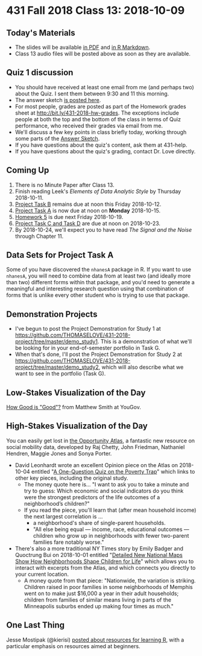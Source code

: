 # 431 Fall 2018 Class 13: 2018-10-09

## Today's Materials

- The slides will be available [in PDF](https://github.com/THOMASELOVE/431-2018/blob/master/slides/class13/431_class-13-slides_2018.pdf) and [in R Markdown](https://raw.githubusercontent.com/THOMASELOVE/431-2018/master/slides/class13/431_class-13-slides_2018.Rmd).
- Class 13 audio files will be posted above as soon as they are available.

## Quiz 1 discussion

- You should have received at least one email from me (and perhaps two) about the Quiz. I sent them between 9:30 and 11 this morning.
- The answer sketch [is posted here](https://github.com/THOMASELOVE/431-2018/blob/master/quizzes/quiz01/431-2018-quiz01.pdf).
- For most people, grades are posted as part of the Homework grades sheet at http://bit.ly/431-2018-hw-grades. The exceptions include people at both the top and the bottom of the class in terms of Quiz performance, who received their grades via email from me.
- We'll discuss a few key points in class briefly today, working through some parts of the [Answer Sketch](https://github.com/THOMASELOVE/431-2018/blob/master/quizzes/quiz01/431-2018-quiz01.pdf).
- If you have questions about the quiz's content, ask them at 431-help.
- If you have questions about the quiz's grading, contact Dr. Love directly.

## Coming Up

1. There is no Minute Paper after Class 13.
2. Finish reading Leek's *Elements of Data Analytic Style* by Thursday 2018-10-11.
3. [Project Task B](https://thomaselove.github.io/431-2018-project/) remains due at noon this Friday 2018-10-12.
4. [Project Task A](https://thomaselove.github.io/431-2018-project/) is now due at noon on **Monday** 2018-10-15.
5. [Homework 5](https://github.com/THOMASELOVE/431-2018/tree/master/homework/Homework5) is due next Friday 2018-10-19.
6. [Project Task C and Task D](https://thomaselove.github.io/431-2018-project/) are due at noon on 2018-10-23.
7. By 2018-10-24, we'll expect you to have read *The Signal and the Noise* through Chapter 11.

## Data Sets for Project Task A

Some of you have discovered the `nhanesA` package in R. If you want to use `nhanesA`, you will need to combine data from at least two (and ideally more than two) different forms within that package, and you'd need to generate a meaningful and interesting research question using that combination of forms that is unlike every other student who is trying to use that package. 

## Demonstration Projects

- I've begun to post the Project Demonstration for Study 1 at https://github.com/THOMASELOVE/431-2018-project/tree/master/demo_study1. This is a demonstration of what we'll be looking for in your end-of-semester portfolio in Task G.
- When that's done, I'll post the Project Demonstration for Study 2 at https://github.com/THOMASELOVE/431-2018-project/tree/master/demo_study2, which will also describe what we want to see in the portfolio (Task G).

## Low-Stakes Visualization of the Day

[How Good is "Good"?](https://yougov.co.uk/news/2018/10/02/how-good-good/?utm_source=website_article&utm_medium=twitter&utm_campaign=word_sentiment) from Matthew Smith at YouGov.

## High-Stakes Visualization of the Day

You can easily get lost in [the Opportunity Atlas](https://www.opportunityatlas.org/), a fantastic new resource on social mobility data, developed by Raj Chetty, John Friedman, Nathaniel Hendren, Maggie Jones and Sonya Porter. 

- David Leonhardt wrote an excellent Opinion piece on the Atlas on 2018-10-04 entitled "[A One-Question Quiz on the Poverty Trap](https://www.nytimes.com/2018/10/04/opinion/child-poverty-family-income-neighborhood.html)" which links to other key pieces, including the original study.
    - The money quote here is... "I want to ask you to take a minute and try to guess: Which economic and social indicators do you think were the strongest predictors of the life outcomes of a neighborhood’s children?"
    - If you read the piece, you'll learn that (after mean household income) the next largest correlation is ...
        - a neighborhood's share of single-parent households. 
        - "All else being equal — income, race, educational outcomes — children who grow up in neighborhoods with fewer two-parent families fare notably worse."
- There's also a more traditional NY Times story by Emily Badger and Quoctrung Bui on 2018-10-01 entitled "[Detailed New National Maps Show How Neighborhoods Shape Children for Life](https://www.nytimes.com/2018/10/01/upshot/maps-neighborhoods-shape-child-poverty.html?module=inline)" which allows you to interact with excerpts from the Atlas, and which connects you directly to your current location.
    - A money quote from that piece: "Nationwide, the variation is striking. Children raised in poor families in some neighborhoods of Memphis went on to make just $16,000 a year in their adult households; children from families of similar means living in parts of the Minneapolis suburbs ended up making four times as much."


## One Last Thing

Jesse Mostipak (@kierisi) [posted about resources for learning R](https://twitter.com/kierisi/status/1049346226095906818/photo/1), with a particular emphasis on resources aimed at beginners.

